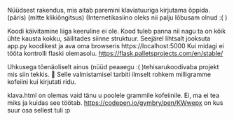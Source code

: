 Nüüdsest rakendus, mis aitab paremini klaviatuuriga kirjutama õppida. (päris) (mitte klikiõngitsus)
(Internetikasiino oleks nii palju lõbusam olnud :( )

Koodi käivitamine liiga keeruline ei ole. Kood tuleb panna nii nagu ta on kõik ühte kausta kokku, säilitades siinne struktuur.
Seejärel lihtsalt jooksuta app.py koodikest ja ava oma browseris https://localhost:5000 
Kui midagi ei tööta kontrolli flaski olemasolu. https://flask.palletsprojects.com/en/stable/

Uhkusega tõenäoliselt ainus (nüüd peaaegu :( )tehisarukoodivaba projekt mis siin tekkis. 🫡
Selle valmistamisel tarbiti ilmselt rohkem milligramme kofeiini kui kirjutati ridu.

klava.html on olemas vaid tänu u poolele grammile kofeiinile. Ei, ma ei tea miks ja kuidas see töötab.
https://codepen.io/gymbry/pen/KWwepx on kus suur osa sellest tuli :p